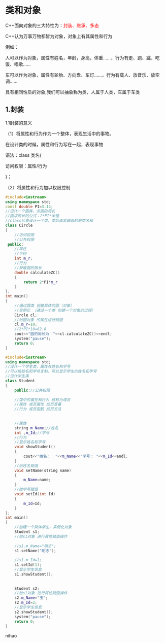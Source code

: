 # 类和对象

C++面向对象的三大特性为：<font color=red>封装、继承、多态</font>

C++认为万事万物都皆为对象，对象上有其属性和行为

例如：

人可以作为对象，属性有姓名，年龄，身高，体重……，行为有走、跑、跳、吃饭、唱歌……

车可以作为对象，属性有轮胎、方向盘、车灯……，行为有载人、放音乐、放空调……

具有相同性质的对象,我们可以抽象称为类，人属于人类，车属于车类

## 1.封装

1.1封装的意义

（1）将属性和行为作为一个整体，表现生活中的事物。

在设计类的时候，属性和行为写在一起，表现事物

语法：class 类名{

访问权限：属性/行为

}；

（2）将属性和行为加以权限控制



```c++
#include<iostream>
using namespace std;
const double PI=3.14;
//设计一个圆类，求圆的周长
//圆求周长的公式：2*PI*半径
//class代表设计一个类，类后面紧跟着的是类名和
class Circle
{
    //访问权限
    //公共权限
 public:
    //属性
    //半径
    int m_r;
    //行为
    //获取圆的周长
    double calculateZC()  
    {
        return 2*PI*m_r 
    }
};
int main()
{
    //通过圆类 创建具体的圆（对象）
    //实例化 （通过一个类 创建一个对象的过程）
    Circle cl;
    //给圆对象 的属性进行赋值
    cl.m_r=10;
    //2*PI*10=62.8
    cout<<"圆的周长为："<<cl.calculateZC()<<endl;
    system("pause");
    return 0;
}
```

```c++
#include<iostream>
using namespace std;
//设计一个学生类，属性有姓名和学号
//可以给姓名和学号复制，可以显示学生的姓名和学号
//设计学生类
class Student
{
    public://公共权限
    
    //类中的属性和行为 统称为成员
    //属性 成员属性 成员变量
    //行为 成员函数 成员方法
    
    
    //属性
    string m_Name;//姓名
    int ,m_Id;//学号
    //行为
    //显示姓名和学号
    void showStudent()
    {
        cout<<"姓名：  "<<m_Name<<"学号： "<<m_Id<<endl;
    }
    //给姓名赋值
    void setName(string name)
    {
        m_Name=name;
    }
    //给学号赋值
    void setId(int Id)
    {
        m_Id=Id;
    }
};
int main()
{
    //创建一个具体学生，实例化对象
    Student s1;
    //给s1对象 进行属性赋值操作
    
    //s1.m_Name="明志";
    s1.setName("明志");
    
    //s1.m_Id=1;
    s1.setId(1);
    //显示学生信息
    s1.showStudent();
    
    
    Student s2;
    //给s1对象 进行属性赋值操作
    s2.m_Name="玉";
    s2.m_Id=2;
    //显示学生信息
    s2.showStudent();
    system("pause");
    return 0;
}
```

nihao
